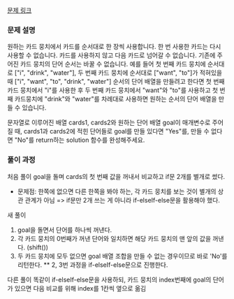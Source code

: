 [문제 링크](https://school.programmers.co.kr/learn/courses/30/lessons/159994)

### 문제 설명

원하는 카드 뭉치에서 카드를 순서대로 한 장씩 사용합니다.
한 번 사용한 카드는 다시 사용할 수 없습니다.
카드를 사용하지 않고 다음 카드로 넘어갈 수 없습니다.
기존에 주어진 카드 뭉치의 단어 순서는 바꿀 수 없습니다.
예를 들어 첫 번째 카드 뭉치에 순서대로 ["i", "drink", "water"], 두 번째 카드 뭉치에 순서대로 ["want", "to"]가 적혀있을 때 ["i", "want", "to", "drink", "water"] 순서의 단어 배열을 만들려고 한다면 첫 번째 카드 뭉치에서 "i"를 사용한 후 두 번째 카드 뭉치에서 "want"와 "to"를 사용하고 첫 번째 카드뭉치에 "drink"와 "water"를 차례대로 사용하면 원하는 순서의 단어 배열을 만들 수 있습니다.

문자열로 이루어진 배열 cards1, cards2와 원하는 단어 배열 goal이 매개변수로 주어질 때, cards1과 cards2에 적힌 단어들로 goal를 만들 있다면 "Yes"를, 만들 수 없다면 "No"를 return하는 solution 함수를 완성해주세요.

### 풀이 과정

처음 풀이
goal을 돌며 cards의 첫 번째 값을 꺼내서 비교하고 if문 2개를 별개로 썼다.

- 문제점: 한쪽에 없으면 다른 한쪽을 봐야 하는, 각 카드 뭉치를 보는 것이 별개의 상관 관계가 아님
  => if문만 2개 쓰는 게 아니라 if-elseIf-else문을 활용해야 했다.

새 풀이

1. goal을 돌면서 단어를 하나씩 꺼낸다.
2. 각 카드 뭉치의 0번째가 꺼낸 단어와 일치하면 해당 카드 뭉치의 맨 앞의 값을 꺼낸다. (shift())
3. 두 카드 뭉치에 모두 없으면 goal 배열 조합을 만들 수 없는 경우이므로 바로 'No'를 리턴한다.
   \*\* 2, 3번 과정을 if-elseIf-else문으로 진행한다.

다른 풀이
똑같이 if-elseIf-else문을 사용하되, 카드 뭉치의 index번째에 goal의 단어가 있으면
다음 비교를 위해 index를 1칸씩 옆으로 옮김

